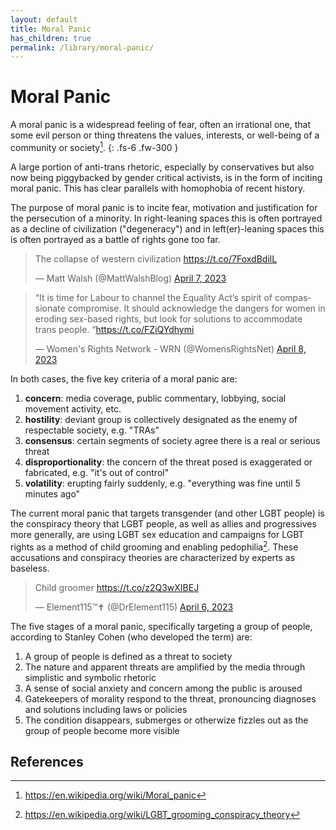 ```yaml
---
layout: default
title: Moral Panic
has_children: true
permalink: /library/moral-panic/
---
```


# Moral Panic

A moral panic is a widespread feeling of fear, often an irrational one, that some evil person or thing threatens the values, interests, or well-being of a community or society[^3].
{: .fs-6 .fw-300 }

A large portion of anti-trans rhetoric, especially by conservatives but also now being piggybacked by gender critical
activists, is in the form of inciting moral panic. This has clear parallels with homophobia of recent history.

The purpose of moral panic is to incite fear, motivation and justification for the persecution of a minority. In
right-leaning spaces this is often portrayed as a decline of civilization ("degeneracy") and in left(er)-leaning
spaces this is often portrayed as a battle of rights gone too far.

<blockquote class="twitter-tweet" data-dnt="true"><p lang="en" dir="ltr">The collapse of western civilization <a href="https://t.co/7FoxdBdilL">https://t.co/7FoxdBdilL</a></p>&mdash; Matt Walsh (@MattWalshBlog) <a href="https://twitter.com/MattWalshBlog/status/1644392939307532324?ref_src=twsrc%5Etfw">April 7, 2023</a></blockquote> <script async src="https://platform.twitter.com/widgets.js" charset="utf-8"></script>

<blockquote class="twitter-tweet" data-dnt="true"><p lang="en" dir="ltr">“It is time for Labour to channel the Equality Act’s spirit of compassionate compromise. It should acknowledge the dangers for women in eroding sex-based rights, but look for solutions to accommodate trans people. “<a href="https://t.co/FZiQYdhymi">https://t.co/FZiQYdhymi</a></p>&mdash; Women&#39;s Rights Network - WRN (@WomensRightsNet) <a href="https://twitter.com/WomensRightsNet/status/1644598470383116290?ref_src=twsrc%5Etfw">April 8, 2023</a></blockquote> <script async src="https://platform.twitter.com/widgets.js" charset="utf-8"></script>



In both cases, the five key criteria of a moral panic are:

1. **concern**: media coverage, public commentary, lobbying, social movement activity, etc.
2. **hostility**: deviant group is collectively designated as the enemy of respectable society, e.g. "TRAs"
3. **consensus**: certain segments of society agree there is a real or serious threat
4. **disproportionality**: the concern of the threat posed is exaggerated or fabricated, e.g. "it's out of control"
5. **volatility**: erupting fairly suddenly, e.g. "everything was fine until 5 minutes ago"

The current moral panic that targets transgender (and other LGBT people) is the conspiracy theory that LGBT people, as
well as allies and progressives more generally, are using LGBT sex education and campaigns for LGBT rights as a method
of child grooming and enabling pedophilia[^2]. These accusations and conspiracy theories are characterized by experts as baseless.

<blockquote class="twitter-tweet" data-dnt="true"><p lang="en" dir="ltr">Child groomer <a href="https://t.co/z2Q3wXIBEJ">https://t.co/z2Q3wXIBEJ</a></p>&mdash; Element115™✝️ (@DrElement115) <a href="https://twitter.com/DrElement115/status/1644030889444397056?ref_src=twsrc%5Etfw">April 6, 2023</a></blockquote> <script async src="https://platform.twitter.com/widgets.js" charset="utf-8"></script>

The five stages of a moral panic, specifically targeting a group of people, according to Stanley Cohen (who developed the term) are:
1. A group of people is defined as a threat to society
2. The nature and apparent threats are amplified by the media through simplistic and symbolic rhetoric
3. A sense of social anxiety and concern among the public is aroused
4. Gatekeepers of morality respond to the threat, pronouncing diagnoses and solutions including laws or policies
5. The condition disappears, submerges or otherwize fizzles out as the group of people become more visible

## References

[^1]: <https://en.wikipedia.org/wiki/Moral_panic#Goode_and_Ben-Yehuda%E2%80%99s_attributional_model>
[^2]: <https://en.wikipedia.org/wiki/LGBT_grooming_conspiracy_theory>
[^3]: <https://en.wikipedia.org/wiki/Moral_panic>
